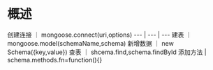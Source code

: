 
# 概述
 创建连接 ｜ mongoose.connect(uri,options)
 --- | --- | ---
 建表 ｜ mongoose.model(schemaName,schema)
 新增数据 ｜ new Schema({key,value})
 查表 ｜ shcema.find,schema.findById 
 添加方法 | schema.methods.fn=function(){}
